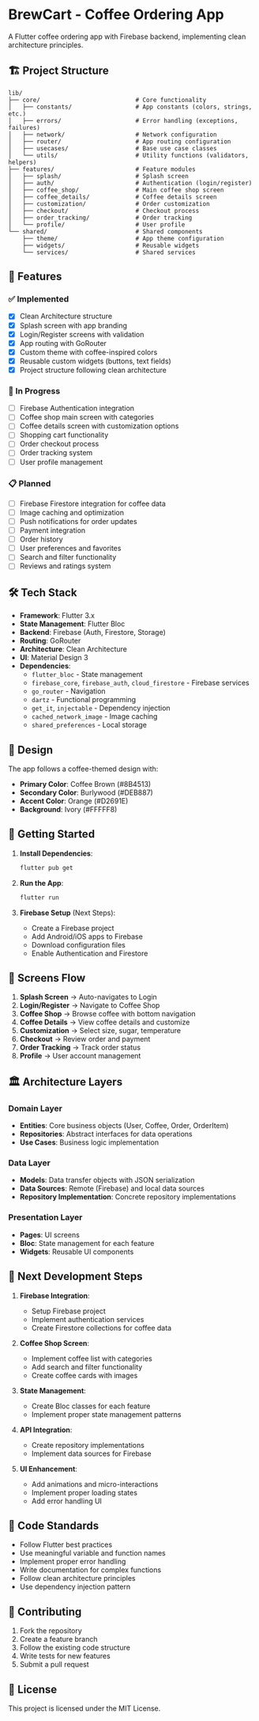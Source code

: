 # BrewCart - Coffee Ordering App

A Flutter coffee ordering app with Firebase backend, implementing clean architecture principles.

## 🏗️ Project Structure

```
lib/
├── core/                           # Core functionality
│   ├── constants/                  # App constants (colors, strings, etc.)
│   ├── errors/                     # Error handling (exceptions, failures)
│   ├── network/                    # Network configuration
│   ├── router/                     # App routing configuration
│   ├── usecases/                   # Base use case classes
│   └── utils/                      # Utility functions (validators, helpers)
├── features/                       # Feature modules
│   ├── splash/                     # Splash screen
│   ├── auth/                       # Authentication (login/register)
│   ├── coffee_shop/                # Main coffee shop screen
│   ├── coffee_details/             # Coffee details screen
│   ├── customization/              # Order customization
│   ├── checkout/                   # Checkout process
│   ├── order_tracking/             # Order tracking
│   └── profile/                    # User profile
└── shared/                         # Shared components
    ├── theme/                      # App theme configuration
    ├── widgets/                    # Reusable widgets
    └── services/                   # Shared services
```

## 🎯 Features

### ✅ Implemented
- [x] Clean Architecture structure
- [x] Splash screen with app branding
- [x] Login/Register screens with validation
- [x] App routing with GoRouter
- [x] Custom theme with coffee-inspired colors
- [x] Reusable custom widgets (buttons, text fields)
- [x] Project structure following clean architecture

### 🚧 In Progress
- [ ] Firebase Authentication integration
- [ ] Coffee shop main screen with categories
- [ ] Coffee details screen with customization options
- [ ] Shopping cart functionality
- [ ] Order checkout process
- [ ] Order tracking system
- [ ] User profile management

### 📋 Planned
- [ ] Firebase Firestore integration for coffee data
- [ ] Image caching and optimization
- [ ] Push notifications for order updates
- [ ] Payment integration
- [ ] Order history
- [ ] User preferences and favorites
- [ ] Search and filter functionality
- [ ] Reviews and ratings system

## 🛠️ Tech Stack

- **Framework**: Flutter 3.x
- **State Management**: Flutter Bloc
- **Backend**: Firebase (Auth, Firestore, Storage)
- **Routing**: GoRouter
- **Architecture**: Clean Architecture
- **UI**: Material Design 3
- **Dependencies**: 
  - `flutter_bloc` - State management
  - `firebase_core`, `firebase_auth`, `cloud_firestore` - Firebase services
  - `go_router` - Navigation
  - `dartz` - Functional programming
  - `get_it`, `injectable` - Dependency injection
  - `cached_network_image` - Image caching
  - `shared_preferences` - Local storage

## 🎨 Design

The app follows a coffee-themed design with:
- **Primary Color**: Coffee Brown (#8B4513)
- **Secondary Color**: Burlywood (#DEB887)
- **Accent Color**: Orange (#D2691E)
- **Background**: Ivory (#FFFFF8)

## 🚀 Getting Started

1. **Install Dependencies**:
   ```bash
   flutter pub get
   ```

2. **Run the App**:
   ```bash
   flutter run
   ```

3. **Firebase Setup** (Next Steps):
   - Create a Firebase project
   - Add Android/iOS apps to Firebase
   - Download configuration files
   - Enable Authentication and Firestore

## 📱 Screens Flow

1. **Splash Screen** → Auto-navigates to Login
2. **Login/Register** → Navigate to Coffee Shop
3. **Coffee Shop** → Browse coffee with bottom navigation
4. **Coffee Details** → View coffee details and customize
5. **Customization** → Select size, sugar, temperature
6. **Checkout** → Review order and payment
7. **Order Tracking** → Track order status
8. **Profile** → User account management

## 🏛️ Architecture Layers

### Domain Layer
- **Entities**: Core business objects (User, Coffee, Order, OrderItem)
- **Repositories**: Abstract interfaces for data operations
- **Use Cases**: Business logic implementation

### Data Layer
- **Models**: Data transfer objects with JSON serialization
- **Data Sources**: Remote (Firebase) and local data sources
- **Repository Implementation**: Concrete repository implementations

### Presentation Layer
- **Pages**: UI screens
- **Bloc**: State management for each feature
- **Widgets**: Reusable UI components

## 🔄 Next Development Steps

1. **Firebase Integration**:
   - Setup Firebase project
   - Implement authentication services
   - Create Firestore collections for coffee data

2. **Coffee Shop Screen**:
   - Implement coffee list with categories
   - Add search and filter functionality
   - Create coffee cards with images

3. **State Management**:
   - Create Bloc classes for each feature
   - Implement proper state management patterns

4. **API Integration**:
   - Create repository implementations
   - Implement data sources for Firebase

5. **UI Enhancement**:
   - Add animations and micro-interactions
   - Implement proper loading states
   - Add error handling UI

## 📝 Code Standards

- Follow Flutter best practices
- Use meaningful variable and function names
- Implement proper error handling
- Write documentation for complex functions
- Follow clean architecture principles
- Use dependency injection pattern

## 🤝 Contributing

1. Fork the repository
2. Create a feature branch
3. Follow the existing code structure
4. Write tests for new features
5. Submit a pull request

## 📄 License

This project is licensed under the MIT License.
